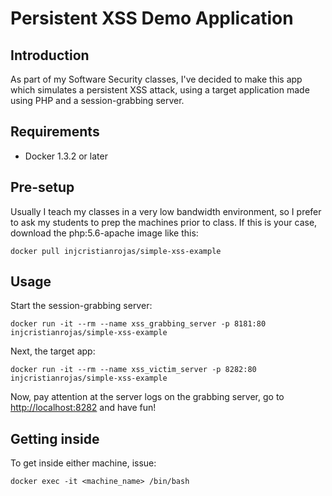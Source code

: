 # Persistent XSS Demo Application

## Introduction

As part of my Software Security classes, I've decided to make this app which
simulates a persistent XSS attack, using a target application made using PHP and
a session-grabbing server.

## Requirements

* Docker 1.3.2 or later

## Pre-setup

Usually I teach my classes in a very low bandwidth environment, so I prefer
to ask my students to prep the machines prior to class. If this is your case,
download the php:5.6-apache image like this:

```Shell
docker pull injcristianrojas/simple-xss-example
```

## Usage

Start the session-grabbing server:

```Shell
docker run -it --rm --name xss_grabbing_server -p 8181:80 injcristianrojas/simple-xss-example
```

Next, the target app:

```Shell
docker run -it --rm --name xss_victim_server -p 8282:80  injcristianrojas/simple-xss-example
```

Now, pay attention at the server logs on the grabbing server, go to
<http://localhost:8282> and have fun!

## Getting inside

To get inside either machine, issue:

```Shell
docker exec -it <machine_name> /bin/bash
```
